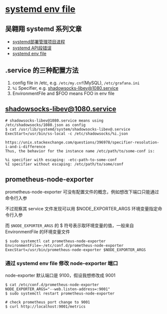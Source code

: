 # [systemd env file](2021/11/systemd_environment_file.md)

## 吴翱翔 systemd 系列文章

- [systemd部署管理项目进程](/2020/11/systemd.md)
- [systemd API段错误](2021/03/libsystemd_segfault.md)
- [systemd env file](2021/11/systemd_environment_file.md)

## .service 的三种配置方法

1. config file in /etc, e.g. `/etc/my.cnf`(MySQL), `/etc/grafana.ini`
2. `%i` Specifier, e.g. shadowsocks-libev@1080.service
3. EnvironmentFile and $FOO means FOO in env file

## shadowsocks-libev@1080.service

```
# shadowsocks-libev@1080.service means using /etc/shadowsocks/1080.json as config
$ cat /usr/lib/systemd/system/shadowsocks-libev@.service
ExecStart=/usr/bin/ss-local -c /etc/shadowsocks/%i.json
```

```
https://unix.stackexchange.com/questions/396978/specifier-resolution-i-and-i-difference
Thus, the behavior for the instance name /etc/path/to/some-conf is:

%i specifier with escaping: -etc-path-to-some-conf
%I specifier without escaping: /etc/path/to/some/conf
```

## prometheus-node-exporter

prometheus-node-exporter 可没有配置文件的概念，例如想改下端口只能通过命令行入参

不过观察其 service 文件发现可以用 $NODE_EXPORTER_ARGS 环境变量指定命令行入参

而 `$NODE_EXPORTER_ARGS` 的 $ 符号表示取环境变量的值，一般来自 EnvironmentFile 的环境变量文件

```
$ sudo systemctl cat prometheus-node-exporter
EnvironmentFile=-/etc/conf.d/prometheus-node-exporter
ExecStart=/usr/bin/prometheus-node-exporter $NODE_EXPORTER_ARGS
```

### 通过 systemd env file 修改 node-exporter 端口

node-exporter 默认端口是 9100，假设我想修改成 9001

```
$ cat /etc/conf.d/prometheus-node-exporter 
NODE_EXPORTER_ARGS="--web.listen-address=:9001"
$ sudo systemctl restart prometheus-node-exporter

# check prometheus port change to 9001
$ curl http://localhost:9001/metrics
```
